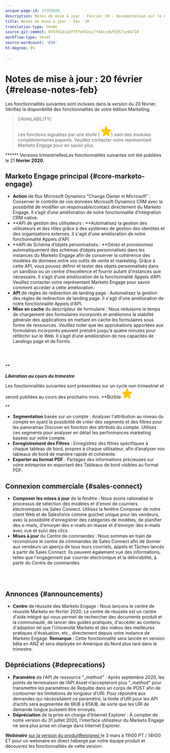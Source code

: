 ```yaml
---
unique-page-id: 37355826
description: Notes de mise à jour - Février 20 - Documentation sur le marketing - Documentation sur le produit
title: Notes de mise à jour - Fév '20
translation-type: tm+mt
source-git-commit: 074701d1a5f75fe592ac7f44cce6fb3571e94710
workflow-type: tm+mt
source-wordcount: '650'
ht-degree: 0%

---
```



# Notes de mise à jour : 20 février {#release-notes-feb}

Les fonctionnalités suivantes sont incluses dans la version du 20 février. Vérifiez la disponibilité des fonctionnalités de votre édition Marketing.

>[!AVAILABILITY]
>
>
>Les fonctions signalées par une étoile ( ![(star)](assets/star-yellow.svg)) sont des modules complémentaires payants. Veuillez contacter votre représentant Marketo Engage pour en savoir plus.

****** Versions trimestriellesLes fonctionnalités suivantes ont été publiées le 21  **février 2020**.

## Marketo Engage principal {#core-marketo-engage}

* **Action** de flux Microsoft Dynamics &quot;Change Owner in Microsoft&quot; : Conserver le contrôle de vos données Microsoft Dynamics CRM avec la possibilité de modifier un responsable/contact directement du Marketo Engage. Il s’agit d’une amélioration de notre fonctionnalité d’intégration CRM native.
* **API de gestion des utilisateurs : **Automatisez la gestion des utilisateurs et des rôles grâce à des systèmes de gestion des identités et des organisations externes. Il s&#39;agit d&#39;une amélioration de notre fonctionnalité Appels d&#39;API.
* **API de Schéma d’objets personnalisés : **Gérez et provisionnez automatiquement des schémas d’objets personnalisés dans les instances du Marketo Engage afin de conserver la cohérence des modèles de données entre vos outils de vente et marketing. Grâce à cette API, vous pouvez définir et tester des objets personnalisés dans un sandbox ou un centre d’excellence et fournir autant d’instances que nécessaire. Il s’agit d’une amélioration de la fonctionnalité Appels d’API. Veuillez contacter votre représentant Marketo Engage pour savoir comment accéder à cette amélioration.
* **API** de règles de redirection de landing page : Automatisez la gestion des règles de redirection de landing page. Il s&#39;agit d&#39;une amélioration de notre fonctionnalité Appels d&#39;API.
* **Mise en cache** du descripteur de formulaire : Nous réduisons le temps de chargement des formulaires incorporés et améliorons la stabilité générale des applications en mettant en cache les formulaires sous forme de ressources. Veuillez noter que les approbations apportées aux formulaires incorporés peuvent prendre jusqu&#39;à quatre minutes pour réfléchir sur le Web. Il s’agit d’une amélioration de nos capacités de Landings page et de Forms.

<br> 

**

***Libération au cours du trimestre***

Les fonctionnalités suivantes sont présentées sur un cycle non trimestriel et seront publiées au cours des prochains mois.
**Bizible ![(star)](assets/star-yellow.svg)

**

* **Segmentation** basée sur un compte : Analyser l&#39;attribution au niveau du compte en ayant la possibilité de créer des segments et des filtres pour les panoramas Discover en fonction des attributs du compte. Utilisez ces segments pour analyser en détail les performances marketing basées sur votre compte.
* **Enregistrement des Filtres** : Enregistrez des filtres spécifiques à chaque tableau de bord, propres à chaque utilisateur, afin d’analyser vos tableaux de bord de manière rapide et cohérente.
* **Exporter au format PDF** : Partagez des informations précieuses sur votre entreprise en exportant des Tableaux de bord visibles au format PDF.

## Connexion commerciale {#sales-connect}

* **Composer les mises à jour** de la fenêtre : Nous avons rationalisé le processus de sélection des modèles et d&#39;envoi de courriers électroniques via Sales Connect. Utilisez la fenêtre Composer de notre client Web et de Salesforce comme guichet unique pour les vendeurs, avec la possibilité d&#39;enregistrer des catégories de modèles, de planifier des e-mails, d&#39;envoyer des e-mails en masse et d&#39;envoyer des e-mails avec vue et suivi des clics.
* **Mises à jour** du Centre de commandes : Nous sommes en train de reconstruire le centre de commandes de Sales Connect afin de donner aux vendeurs un aperçu de tous leurs courriels, appels et Tâches lancés à partir de Sales Connect. Ils peuvent également vue des informations, telles que l&#39;engagement par courrier électronique et la délivrabilité, à partir du Centre de commandes.

<br> 

## Annonces {#announcements}

* **Centre** de réussite des Marketo Engage : Nous lançons le centre de réussite Marketo en février 2020. Le centre de réussite est un centre d&#39;aide intégré qui vous permet de rechercher des documents produit et la communauté, de lancer des guides pratiques, d&#39;accéder au contenu d&#39;adoption tel que l&#39;Université Marketo et des vidéos des meilleures pratiques d&#39;évaluation, etc., directement depuis votre instance de Marketo Engage. **Remarque** : Cette fonctionnalité sera lancée en version bêta en ANZ et sera déployée en Amérique du Nord plus tard dans le trimestre.

## Dépréciations {#deprecations}

* **Paramètre** de l&#39;API de ressource &quot;_method&quot; : Après septembre 2020, les points de terminaison de l’API Asset n’accepteront plus &quot;_method&quot; pour transmettre les paramètres de Requête dans un corps de POST afin de contourner les limitations de longueur d’URI. Pour répondre aux demandes qui nécessitaient ce paramètre, la limite d’URI pour les API d’actifs sera augmentée de 6KiB à 65KiB, de sorte que les URI de demande longue puissent être envoyés.
* **Dépréciation** de la prise en charge d&#39;Internet Explorer : À compter de notre version du 31 juillet 2020, l’interface utilisateur du Marketo Engage ne sera plus prise en charge dans Internet Explorer.

***Webinaire*** [sur la version du produitRejoignez ](https://engage.marketo.com/Jan_Feb_20_Release_Webinar_Registration.html) le 3 mars à 11h00 PT / 14h00 ET pour un webinaire en direct hébergé par notre équipe produit et découvrez les fonctionnalités de cette version.
